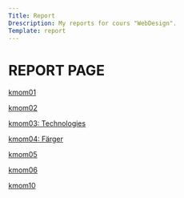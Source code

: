 ```yaml
---
Title: Report
Drescription: My reports for cours "WebDesign".
Template: report
---
```


REPORT PAGE
============
<a href="%base_url%?report/kmom01">kmom01</a>

<a href="%base_url%?report/kmom02">kmom02</a>

<a href="%base_url%?report/kmom03/index">kmom03: Technologies</a>

<a href="%base_url%?report/kmom04/analysis/index">kmom04: Färger</a>

<a href="%base_url%?report/kmom05">kmom05</a>

<a href="%base_url%?report/kmom06">kmom06</a>

<a href="%base_url%?report/kmom10">kmom10</a>
